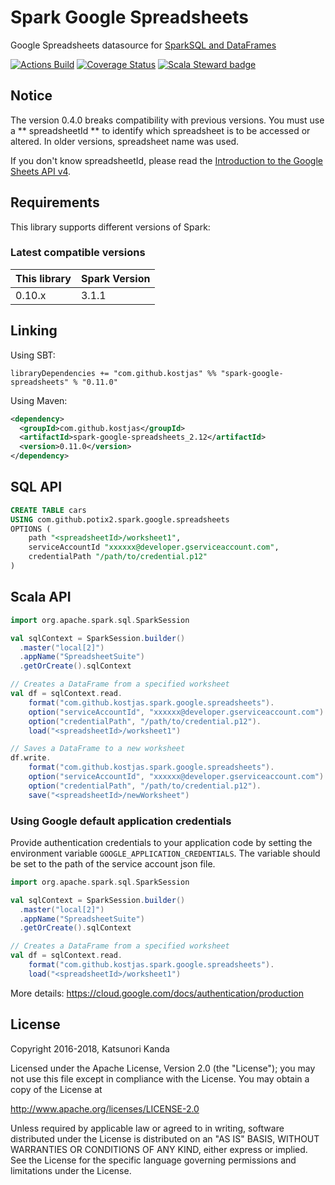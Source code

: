 # Spark Google Spreadsheets

Google Spreadsheets datasource for [SparkSQL and DataFrames](http://spark.apache.org/docs/latest/sql-programming-guide.html)

[![Actions Build](https://github.com/kostjas/spark-google-spreadsheets/actions/workflows/scala.yml/badge.svg)](https://github.com/kostjas/spark-google-spreadsheets/actions)
[![Coverage Status](https://coveralls.io/repos/github/kostjas/spark-google-spreadsheets/badge.svg?branch=master)](https://coveralls.io/github/kostjas/spark-google-spreadsheets?branch=master)
[![Scala Steward badge](https://img.shields.io/badge/Scala_Steward-helping-blue.svg?style=flat&logo=data:image/png;base64,iVBORw0KGgoAAAANSUhEUgAAAA4AAAAQCAMAAAARSr4IAAAAVFBMVEUAAACHjojlOy5NWlrKzcYRKjGFjIbp293YycuLa3pYY2LSqql4f3pCUFTgSjNodYRmcXUsPD/NTTbjRS+2jomhgnzNc223cGvZS0HaSD0XLjbaSjElhIr+AAAAAXRSTlMAQObYZgAAAHlJREFUCNdNyosOwyAIhWHAQS1Vt7a77/3fcxxdmv0xwmckutAR1nkm4ggbyEcg/wWmlGLDAA3oL50xi6fk5ffZ3E2E3QfZDCcCN2YtbEWZt+Drc6u6rlqv7Uk0LdKqqr5rk2UCRXOk0vmQKGfc94nOJyQjouF9H/wCc9gECEYfONoAAAAASUVORK5CYII=)](https://scala-steward.org)

## Notice

The version 0.4.0 breaks compatibility with previous versions. You must
use a ** spreadsheetId ** to identify which spreadsheet is to be accessed or altered.
In older versions, spreadsheet name was used.

If you don't know spreadsheetId, please read the [Introduction to the Google Sheets API v4](https://developers.google.com/sheets/guides/concepts).

## Requirements

This library supports different versions of Spark:

### Latest compatible versions

| This library | Spark Version |
| ------------ | ------------- |
| 0.10.x        | 3.1.1  |

## Linking

Using SBT:

```
libraryDependencies += "com.github.kostjas" %% "spark-google-spreadsheets" % "0.11.0"
```

Using Maven:

```xml
<dependency>
  <groupId>com.github.kostjas</groupId>
  <artifactId>spark-google-spreadsheets_2.12</artifactId>
  <version>0.11.0</version>
</dependency>
```

## SQL API

```sql
CREATE TABLE cars
USING com.github.potix2.spark.google.spreadsheets
OPTIONS (
    path "<spreadsheetId>/worksheet1",
    serviceAccountId "xxxxxx@developer.gserviceaccount.com",
    credentialPath "/path/to/credential.p12"
)
```

## Scala API

```scala
import org.apache.spark.sql.SparkSession

val sqlContext = SparkSession.builder()
  .master("local[2]")
  .appName("SpreadsheetSuite")
  .getOrCreate().sqlContext

// Creates a DataFrame from a specified worksheet
val df = sqlContext.read.
    format("com.github.kostjas.spark.google.spreadsheets").
    option("serviceAccountId", "xxxxxx@developer.gserviceaccount.com").
    option("credentialPath", "/path/to/credential.p12").
    load("<spreadsheetId>/worksheet1")

// Saves a DataFrame to a new worksheet
df.write.
    format("com.github.kostjas.spark.google.spreadsheets").
    option("serviceAccountId", "xxxxxx@developer.gserviceaccount.com").
    option("credentialPath", "/path/to/credential.p12").
    save("<spreadsheetId>/newWorksheet")

```

### Using Google default application credentials

Provide authentication credentials to your application code by setting the environment variable 
`GOOGLE_APPLICATION_CREDENTIALS`. The variable should be set to the path of the service account json file.


```scala
import org.apache.spark.sql.SparkSession

val sqlContext = SparkSession.builder()
  .master("local[2]")
  .appName("SpreadsheetSuite")
  .getOrCreate().sqlContext

// Creates a DataFrame from a specified worksheet
val df = sqlContext.read.
    format("com.github.kostjas.spark.google.spreadsheets").
    load("<spreadsheetId>/worksheet1")
```

More details: https://cloud.google.com/docs/authentication/production

## License

Copyright 2016-2018, Katsunori Kanda

Licensed under the Apache License, Version 2.0 (the "License"); you may not use this file except in compliance with the License. You may obtain a copy of the License at

http://www.apache.org/licenses/LICENSE-2.0

Unless required by applicable law or agreed to in writing, software distributed under the License is distributed on an "AS IS" BASIS, WITHOUT WARRANTIES OR CONDITIONS OF ANY KIND, either express or implied. See the License for the specific language governing permissions and limitations under the License.
